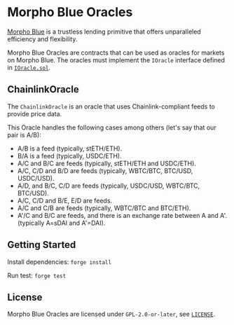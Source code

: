 # Morpho Blue Oracles

[Morpho Blue](https://github.com/morpho-org/morpho-blue) is a trustless lending primitive that offers unparalleled efficiency and flexibility.

Morpho Blue Oracles are contracts that can be used as oracles for markets on Morpho Blue.
The oracles must implement the `IOracle` interface defined in [`IOracle.sol`](https://github.com/morpho-org/morpho-blue/blob/main/src/interfaces/IOracle.sol#L9).

## ChainlinkOracle

The `ChainlinkOracle` is an oracle that uses Chainlink-compliant feeds to provide price data.

This Oracle handles the following cases among others (let's say that our pair is A/B):
- A/B is a feed (typically, stETH/ETH).
- B/A is a feed (typically, USDC/ETH).
- A/C and B/C are feeds (typically, stETH/ETH and USDC/ETH).
- A/C, C/D and B/D are feeds (typically, WBTC/BTC, BTC/USD, USDC/USD).
- A/D, and B/C, C/D are feeds (typically, USDC/USD, WBTC/BTC, BTC/USD).
- A/C, C/D and B/E, E/D are feeds.
- A/C and C/B are feeds (typically, WBTC/BTC and BTC/ETH).
- A'/C and B/C are feeds, and there is an exchange rate between A and A'. (typically A=sDAI and A'=DAI).

## Getting Started

Install dependencies: `forge install`

Run test: `forge test`

## License

Morpho Blue Oracles are licensed under `GPL-2.0-or-later`, see [`LICENSE`](./LICENSE).